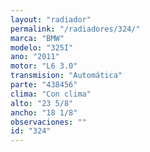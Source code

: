 ```yaml
---
layout: "radiador"
permalink: "/radiadores/324/"
marca: "BMW"
modelo: "325I"
ano: "2011"
motor: "L6 3.0"
transmision: "Automática"
parte: "438456"
clima: "Con clima"
alto: "23 5/8"
ancho: "18 1/8"
observaciones: ""
id: "324"
---
```


